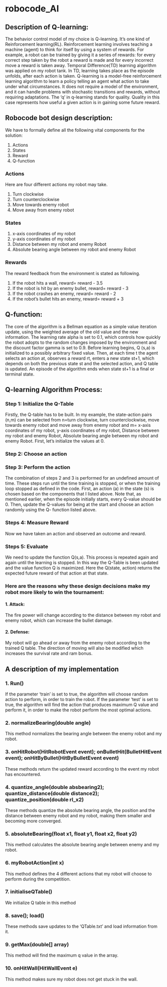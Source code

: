 # robocode_AI
## Description of Q-learning:
The behavior control model of my choice is Q-learning. It’s one kind of Reinforcement learning(RL). Reinforcement learning involves teaching a machine (agent) to think for itself by using a system of rewards. For example, a robot can be trained by giving it a series of rewards: for every correct step taken by the robot a reward is made and for every incorrect move a reward is taken away. 
Temporal Difference(TD) learning algorithm was applied on my robot tank. In TD, learning takes place as the episode unfolds, after each action is taken. 
Q-learning is a model-free reinforcement learning algorithm to learn a policy telling an agent what action to take under what circumstances. It does not require a model of the environment, and it can handle problems with stochastic transitions and rewards, without requiring adaptations. The ‘q’ in q-learning stands for quality. Quality in this case represents how useful a given action is in gaining some future reward.

## Robocode bot design description:
We have to formally define all the following vital components for the solution: 
1.	Actions
2.	States
3.	Reward
4.	Q-function


### Actions
Here are four different actions my robot may take. 
1.	Turn clockwise
2.	Turn counterclockwise
3.	Move towards enemy robot
4.	Move away from enemy robot

### States
1.	x-axis coordinates of my robot
2.	y-axis coordinates of my robot
3.	Distance between my robot and enemy Robot
4.	Absolute bearing angle between my robot and enemy Robot 

### Rewards
The reward feedback from the environment is stated as following. 
1.	If the robot hits a wall, reward= reward - 3.5 
2.	If the robot is hit by an enemy bullet, reward= reward - 3
3.	If the robot crashes an enemy, reward= reward - 2
4.	If the robot’s bullet hits an enemy, reward= reward + 3

## Q-function:
The core of the algorithm is a Bellman equation as a simple value iteration update, using the weighted average of the old value and the new information.
The learning rate alpha is set to 0.1, which controls how quickly the robot adopts to the random changes imposed by the environment and the discount factor gamma is set to 0.9.
Before learning begins, Q (s,a) is initialized to a possibly arbitrary fixed value. Then, at each time t the agent selects an action at, observes a reward rt, enters a new state st+1, which depends on both the previous state st and the selected action, and Q table is updated. An episode of the algorithm ends when state st+1 is a final or terminal state.

## Q-learning Algorithm Process: 
### Step 1: Initialize the Q-Table
Firstly, the Q-table has to be built. 
In my example, the state-action pairs (n,m) can be selected from n=turn clockwise, turn counterclockwise, move towards enemy robot and move away from enemy robot and m= x-axis coordinates of my robot, y-axis coordinates of my robot, Distance between my robot and enemy Robot, Absolute bearing angle between my robot and enemy Robot. First, let’s initialize the values at 0.

### Step 2: Choose an action

### Step 3: Perform the action
The combination of steps 2 and 3 is performed for an undefined amount of time. These steps run until the time training is stopped, or when the training loop stopped as defined in the code.
First, an action (a) in the state (s) is chosen based on the components that I listed above. Note that, as mentioned earlier, when the episode initially starts, every Q-value should be 0.
Then, update the Q-values for being at the start and choose an action randomly using the Q- function listed above.

### Steps 4: Measure Reward
Now we have taken an action and observed an outcome and reward.

### Steps 5: Evaluate
We need to update the function Q(s,a).
This process is repeated again and again until the learning is stopped. In this way the Q-Table is been updated and the value function Q is maximized. Here the Q(state, action) returns the expected future reward of that action at that state.

### Here are the reasons why these design decisions make my robot more likely to win the tournament:

#### 1.	Attack:
The fire power will change according to the distance between my robot and enemy robot, which can increase the bullet damage.
#### 2.	Defense:
My robot will go ahead or away from the enemy robot according to the trained Q table. The direction of moving will also be modified which increases the survival rate and ram bonus.  


## A description of my implementation
### 1.	Run() 
If the parameter ‘train’ is set to true, the algorithm will choose random action to perform, in order to train the robot.
If the parameter ‘test’ is set to true, the algorithm will find the action that produces maximum Q value and perform it, in order to make the robot perform the most optimal actions. 
### 2.	normalizeBearing(double angle) 
This method normalizes the bearing angle between the enemy robot and my robot.
### 3.	onHitRobot(HitRobotEvent event); onBulletHit(BulletHitEvent event); onHitByBullet(HitByBulletEvent event)
These methods return the updated reward according to the event my robot has encountered. 
### 4.	quantize_angle(double absbearing2); quantize_distance(double distance2); quantize_position(double rl_x2)
These methods quantize the absolute bearing angle, the position and the distance between enemy robot and my robot, making them smaller and becoming more converged. 
### 5.	absoluteBearing(float x1, float y1, float x2, float y2)
This method calculates the absolute bearing angle between enemy and my robot.
### 6.	myRobotAction(int x)
This method defines the 4 different actions that my robot will choose to perform during the competition.
### 7.	initialiseQTable()
We initialize Q table in this method
### 8.	save(); load()
These methods save updates to the ‘QTable.txt’ and load information from it.
### 9.	getMax(double[] array)
This method will find the maximum q value in the array.
### 10.	onHitWall(HitWallEvent e)
This method makes sure my robot does not get stuck in the wall.





